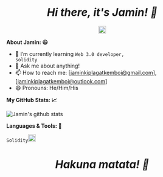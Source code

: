 <h1 align="center"><em>Hi there, it's Jamin! 👋</em></h1> 

<p align="center">
<a href=https://linkedin.com/in/jamin-kemboi-b3256a1b6 target="blank"><img align="center" src=https://cdn.jsdelivr.net/npm/simple-icons@3.0.1/icons/linkedin.svg alt="jaminkemboi" height="20" width="20" /></a>
</p>

**About Jamin: 😃**
<p align="center">
  
- 🌱 I’m currently learning <code>Web 3.0 developer, solidity</code>
- 💬 Ask me about anything!
- 📫 How to reach me: [jaminkiplagatkemboi@gmail.com], [jaminkiplagatkemboi@outlook.com]
- 😄 Pronouns: He/Him/His

**My GitHub Stats: 📈**

![Jamin's github stats](https://github-readme-stats.vercel.app/api?username=jaminkemboi&show_icons=true&theme=radical)
  
**Languages & Tools: 🧰**

<code>Solidity<img height="20" src="[https://raw.githubusercontent.com/github/explore/80688e429a7d4ef2fca1e82350fe8e3517d3494d/topics/python/python.png](https://en.bitcoinwiki.org/wiki/Solidity#/media/File:Solidity.png)"></code>

  
</p>

<h1 align="center"><em>Hakuna matata! 🦁 </em></h1>
